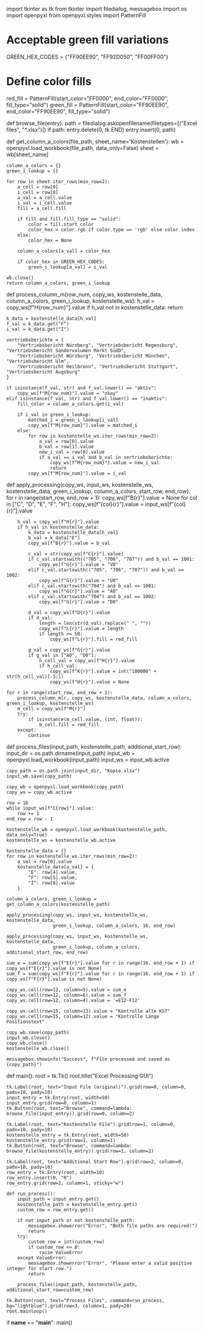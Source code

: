 import tkinter as tk
from tkinter import filedialog, messagebox
import os
import openpyxl
from openpyxl.styles import PatternFill

# Acceptable green fill variations
GREEN_HEX_CODES = {"FF90EE90", "FF92D050", "FF00FF00"}

# Define color fills
red_fill = PatternFill(start_color="FF0000", end_color="FF0000", fill_type="solid")
green_fill = PatternFill(start_color="FF90EE90", end_color="FF90EE90", fill_type="solid")

def browse_file(entry):
    path = filedialog.askopenfilename(filetypes=[("Excel files", "*.xlsx")])
    if path:
        entry.delete(0, tk.END)
        entry.insert(0, path)

def get_column_a_colors(file_path, sheet_name='Kostenstellen'):
    wb = openpyxl.load_workbook(file_path, data_only=False)
    sheet = wb[sheet_name]

    column_a_colors = {}
    green_i_lookup = {}

    for row in sheet.iter_rows(min_row=2):
        a_cell = row[0]
        i_cell = row[8]
        a_val = a_cell.value
        i_val = i_cell.value
        fill = a_cell.fill

        if fill and fill.fill_type == "solid":
            color = fill.start_color
            color_hex = color.rgb if color.type == 'rgb' else color.index
        else:
            color_hex = None

        column_a_colors[a_val] = color_hex

        if color_hex in GREEN_HEX_CODES:
            green_i_lookup[a_val] = i_val

    wb.close()
    return column_a_colors, green_i_lookup

def process_column_m(row_num, copy_ws, kostenstelle_data, column_a_colors, green_i_lookup, kostenstelle_ws):
    h_val = copy_ws[f"H{row_num}"].value
    if h_val not in kostenstelle_data:
        return

    k_data = kostenstelle_data[h_val]
    f_val = k_data.get("F")
    i_val = k_data.get("I")

    vertriebsberichte = {
        "Vertriebsbericht Nürnberg", "Vertriebsbericht Regensburg", "Vertriebsbericht Sondervolumen Markt SüdD",
        "Vertriebsbericht Würzburg", "Vertriebsbericht München", "Vertriebsbericht Ulm",
        "Vertriebsbericht Heilbronn", "Vertriebsbericht Stuttgart", "Vertriebsbericht Augsburg"
    }

    if isinstance(f_val, str) and f_val.lower() == "aktiv":
        copy_ws[f"M{row_num}"].value = "okay"
    elif isinstance(f_val, str) and f_val.lower() == "inaktiv":
        fill_color = column_a_colors.get(i_val)

        if i_val in green_i_lookup:
            matched_i = green_i_lookup[i_val]
            copy_ws[f"M{row_num}"].value = matched_i
        else:
            for row in kostenstelle_ws.iter_rows(min_row=2):
                a_val = row[0].value
                b_val = row[1].value
                new_i_val = row[8].value
                if a_val == i_val and b_val in vertriebsberichte:
                    copy_ws[f"M{row_num}"].value = new_i_val
                    return
            copy_ws[f"M{row_num}"].value = i_val

def apply_processing(copy_ws, input_ws, kostenstelle_ws, kostenstelle_data, green_i_lookup, column_a_colors, start_row, end_row):
    for r in range(start_row, end_row + 1):
        copy_ws[f"B{r}"].value = None
        for col in ["C", "D", "E", "F", "H"]:
            copy_ws[f"{col}{r}"].value = input_ws[f"{col}{r}"].value

        h_val = copy_ws[f"H{r}"].value
        if h_val in kostenstelle_data:
            k_data = kostenstelle_data[h_val]
            b_val = k_data["E"]
            copy_ws[f"B{r}"].value = b_val

            c_val = str(copy_ws[f"C{r}"].value)
            if c_val.startswith(("705", "706", "707")) and b_val == 1001:
                copy_ws[f"G{r}"].value = "V0"
            elif c_val.startswith(("705", "706", "707")) and b_val == 1002:
                copy_ws[f"G{r}"].value = "U0"
            elif c_val.startswith("704") and b_val == 1001:
                copy_ws[f"G{r}"].value = "A0"
            elif c_val.startswith("704") and b_val == 1002:
                copy_ws[f"G{r}"].value = "D0"

            d_val = copy_ws[f"D{r}"].value
            if d_val:
                length = len(str(d_val).replace(" ", ""))
                copy_ws[f"L{r}"].value = length
                if length >= 50:
                    copy_ws[f"L{r}"].fill = red_fill

            g_val = copy_ws[f"G{r}"].value
            if g_val in ["A0", "D0"]:
                h_cell_val = copy_ws[f"H{r}"].value
                if h_cell_val:
                    copy_ws[f"K{r}"].value = int("100000" + str(h_cell_val)[-3:])
                    copy_ws[f"H{r}"].value = None

    for r in range(start_row, end_row + 1):
        process_column_m(r, copy_ws, kostenstelle_data, column_a_colors, green_i_lookup, kostenstelle_ws)
        m_cell = copy_ws[f"M{r}"]
        try:
            if isinstance(m_cell.value, (int, float)):
                m_cell.fill = red_fill
        except:
            continue

def process_files(input_path, kostenstelle_path, additional_start_row):
    input_dir = os.path.dirname(input_path)
    input_wb = openpyxl.load_workbook(input_path)
    input_ws = input_wb.active

    copy_path = os.path.join(input_dir, "Kopie.xlsx")
    input_wb.save(copy_path)

    copy_wb = openpyxl.load_workbook(copy_path)
    copy_ws = copy_wb.active

    row = 16
    while input_ws[f"C{row}"].value:
        row += 1
    end_row = row - 1

    kostenstelle_wb = openpyxl.load_workbook(kostenstelle_path, data_only=True)
    kostenstelle_ws = kostenstelle_wb.active

    kostenstelle_data = {}
    for row in kostenstelle_ws.iter_rows(min_row=2):
        a_val = row[0].value
        kostenstelle_data[a_val] = {
            "E": row[4].value,
            "F": row[5].value,
            "I": row[8].value
        }

    column_a_colors, green_i_lookup = get_column_a_colors(kostenstelle_path)

    apply_processing(copy_ws, input_ws, kostenstelle_ws, kostenstelle_data,
                     green_i_lookup, column_a_colors, 16, end_row)

    apply_processing(copy_ws, input_ws, kostenstelle_ws, kostenstelle_data,
                     green_i_lookup, column_a_colors, additional_start_row, end_row)

    sum_e = sum(copy_ws[f"E{r}"].value for r in range(16, end_row + 1) if copy_ws[f"E{r}"].value is not None)
    sum_f = sum(copy_ws[f"F{r}"].value for r in range(16, end_row + 1) if copy_ws[f"F{r}"].value is not None)

    copy_ws.cell(row=12, column=5).value = sum_e
    copy_ws.cell(row=12, column=6).value = sum_f
    copy_ws.cell(row=12, column=4).value = '=E12-F12'

    copy_ws.cell(row=15, column=13).value = "Kontrolle alte KST"
    copy_ws.cell(row=15, column=12).value = "Kontrolle Länge Positionstext"

    copy_wb.save(copy_path)
    input_wb.close()
    copy_wb.close()
    kostenstelle_wb.close()

    messagebox.showinfo("Success", f"File processed and saved as {copy_path}")

def main():
    root = tk.Tk()
    root.title("Excel Processing GUI")

    tk.Label(root, text="Input File (original)").grid(row=0, column=0, padx=10, pady=10)
    input_entry = tk.Entry(root, width=50)
    input_entry.grid(row=0, column=1)
    tk.Button(root, text="Browse", command=lambda: browse_file(input_entry)).grid(row=0, column=2)

    tk.Label(root, text="Kostenstelle File").grid(row=1, column=0, padx=10, pady=10)
    kostenstelle_entry = tk.Entry(root, width=50)
    kostenstelle_entry.grid(row=1, column=1)
    tk.Button(root, text="Browse", command=lambda: browse_file(kostenstelle_entry)).grid(row=1, column=2)

    tk.Label(root, text="Additional Start Row").grid(row=2, column=0, padx=10, pady=10)
    row_entry = tk.Entry(root, width=10)
    row_entry.insert(0, "0")
    row_entry.grid(row=2, column=1, sticky="w")

    def run_process():
        input_path = input_entry.get()
        kostenstelle_path = kostenstelle_entry.get()
        custom_row = row_entry.get()

        if not input_path or not kostenstelle_path:
            messagebox.showerror("Error", "Both file paths are required!")
            return
        try:
            custom_row = int(custom_row)
            if custom_row <= 0:
                raise ValueError
        except ValueError:
            messagebox.showerror("Error", "Please enter a valid positive integer for start row.")
            return

        process_files(input_path, kostenstelle_path, additional_start_row=custom_row)

    tk.Button(root, text="Process Files", command=run_process, bg="lightblue").grid(row=3, column=1, pady=20)
    root.mainloop()

if __name__ == "__main__":
    main()
